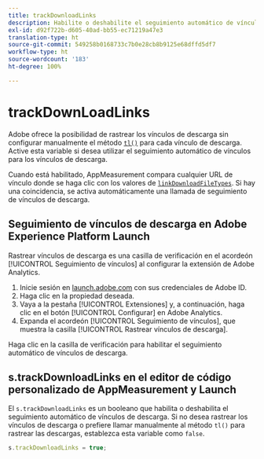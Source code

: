 ```yaml
---
title: trackDownloadLinks
description: Habilite o deshabilite el seguimiento automático de vínculos para los vínculos de descarga.
exl-id: d92f722b-d605-40ad-bb55-ec71219a47e3
translation-type: ht
source-git-commit: 549258b0168733c7b0e28cb8b9125e68dffd5df7
workflow-type: ht
source-wordcount: '183'
ht-degree: 100%

---
```


# trackDownLoadLinks

Adobe ofrece la posibilidad de rastrear los vínculos de descarga sin configurar manualmente el método [`tl()`](../functions/tl-method.md) para cada vínculo de descarga. Active esta variable si desea utilizar el seguimiento automático de vínculos para los vínculos de descarga.

Cuando está habilitado, AppMeasurement compara cualquier URL de vínculo donde se haga clic con los valores de [`linkDownloadFileTypes`](linkdownloadfiletypes.md). Si hay una coincidencia, se activa automáticamente una llamada de seguimiento de vínculos de descarga.

## Seguimiento de vínculos de descarga en Adobe Experience Platform Launch

Rastrear vínculos de descarga es una casilla de verificación en el acordeón [!UICONTROL Seguimiento de vínculos] al configurar la extensión de Adobe Analytics.

1. Inicie sesión en [launch.adobe.com](https://launch.adobe.com) con sus credenciales de Adobe ID.
2. Haga clic en la propiedad deseada.
3. Vaya a la pestaña [!UICONTROL Extensiones] y, a continuación, haga clic en el botón [!UICONTROL Configurar] en Adobe Analytics.
4. Expanda el acordeón [!UICONTROL Seguimiento de vínculos], que muestra la casilla [!UICONTROL Rastrear vínculos de descarga].

Haga clic en la casilla de verificación para habilitar el seguimiento automático de vínculos de descarga.

## s.trackDownloadLinks en el editor de código personalizado de AppMeasurement y Launch

El `s.trackDownloadLinks` es un booleano que habilita o deshabilita el seguimiento automático de vínculos de descarga. Si no desea rastrear los vínculos de descarga o prefiere llamar manualmente al método `tl()` para rastrear las descargas, establezca esta variable como `false`.

```js
s.trackDownloadLinks = true;
```
